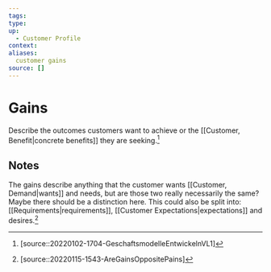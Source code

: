 ```yaml
---
tags:
type:
up:
  - Customer Profile
context:
aliases:
  customer gains
source: []
---
```


# Gains

Describe the outcomes customers want to achieve or the [[Customer, Benefit|concrete benefits]] they are seeking.[^1]

## Notes

The gains describe anything that the customer wants [[Customer, Demand|wants]] and needs, but are those two really necessarily the same? Maybe there should be a distinction here. This could also be split into: [[Requirements|requirements]], [[Customer Expectations|expectations]] and desires.[^2]

[^1]: [source::20220102-1704-GeschaftsmodelleEntwickelnVL1]
[^2]: [source::20220115-1543-AreGainsOppositePains]
